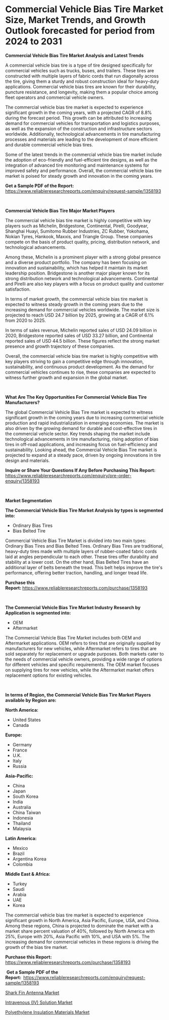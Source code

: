 <p><h1>Commercial Vehicle Bias Tire Market Size, Market Trends, and Growth Outlook forecasted for period from 2024 to 2031</h1></p><p><strong>Commercial Vehicle Bias Tire Market Analysis and Latest Trends</strong></p>
<p><p> A commercial vehicle bias tire is a type of tire designed specifically for commercial vehicles such as trucks, buses, and trailers. These tires are constructed with multiple layers of fabric cords that run diagonally across the tire, giving them a sturdy and robust construction ideal for heavy-duty applications. Commercial vehicle bias tires are known for their durability, puncture resistance, and longevity, making them a popular choice among fleet operators and commercial vehicle owners.</p><p>The commercial vehicle bias tire market is expected to experience significant growth in the coming years, with a projected CAGR of 8.8% during the forecast period. This growth can be attributed to increasing demand for commercial vehicles for transportation and logistics purposes, as well as the expansion of the construction and infrastructure sectors worldwide. Additionally, technological advancements in tire manufacturing processes and materials are leading to the development of more efficient and durable commercial vehicle bias tires.</p><p>Some of the latest trends in the commercial vehicle bias tire market include the adoption of eco-friendly and fuel-efficient tire designs, as well as the integration of advanced tire monitoring and maintenance systems for improved safety and performance. Overall, the commercial vehicle bias tire market is poised for steady growth and innovation in the coming years.</p></p>
<p><strong>Get a Sample PDF of the Report:&nbsp;</strong> <a href="https://www.reliableresearchreports.com/enquiry/request-sample/1358193">https://www.reliableresearchreports.com/enquiry/request-sample/1358193</a></p>
<p>&nbsp;</p>
<p><strong>Commercial Vehicle Bias Tire Major Market Players</strong></p>
<p><p>The commercial vehicle bias tire market is highly competitive with key players such as Michelin, Bridgestone, Continental, Pirelli, Goodyear, Shanghai Huayi, Sumitomo Rubber Industries, ZC Rubber, Yokohama, Nokian Tyres, Hankook, Maxxis, and Triangle Group. These companies compete on the basis of product quality, pricing, distribution network, and technological advancements.</p><p>Among these, Michelin is a prominent player with a strong global presence and a diverse product portfolio. The company has been focusing on innovation and sustainability, which has helped it maintain its market leadership position. Bridgestone is another major player known for its strong distribution network and technological advancements. Continental and Pirelli are also key players with a focus on product quality and customer satisfaction.</p><p>In terms of market growth, the commercial vehicle bias tire market is expected to witness steady growth in the coming years due to the increasing demand for commercial vehicles worldwide. The market size is projected to reach USD 24.7 billion by 2025, growing at a CAGR of 6.1% from 2020 to 2025.</p><p>In terms of sales revenue, Michelin reported sales of USD 24.09 billion in 2020, Bridgestone reported sales of USD 33.27 billion, and Continental reported sales of USD 44.5 billion. These figures reflect the strong market presence and growth trajectory of these companies.</p><p>Overall, the commercial vehicle bias tire market is highly competitive with key players striving to gain a competitive edge through innovation, sustainability, and continuous product development. As the demand for commercial vehicles continues to rise, these companies are expected to witness further growth and expansion in the global market.</p></p>
<p>&nbsp;</p>
<p><strong>What Are The Key Opportunities For Commercial Vehicle Bias Tire Manufacturers?</strong></p>
<p><p>The global Commercial Vehicle Bias Tire market is expected to witness significant growth in the coming years due to increasing commercial vehicle production and rapid industrialization in emerging economies. The market is also driven by the growing demand for durable and cost-effective tires in the commercial vehicle sector. Key trends shaping the market include technological advancements in tire manufacturing, rising adoption of bias tires in off-road applications, and increasing focus on fuel-efficiency and sustainability. Looking ahead, the Commercial Vehicle Bias Tire market is projected to expand at a steady pace, driven by ongoing innovations in tire design and materials.</p></p>
<p><strong>Inquire or Share Your Questions If Any Before Purchasing This Report:</strong> <a href="https://www.reliableresearchreports.com/enquiry/pre-order-enquiry/1358193">https://www.reliableresearchreports.com/enquiry/pre-order-enquiry/1358193</a></p>
<p>&nbsp;</p>
<p><strong>Market Segmentation</strong></p>
<p><strong>The Commercial Vehicle Bias Tire Market Analysis by types is segmented into:</strong></p>
<p><ul><li>Ordinary Bias Tires</li><li>Bias Belted Tire</li></ul></p>
<p><p>Commercial Vehicle Bias Tire Market is divided into two main types: Ordinary Bias Tires and Bias Belted Tires. Ordinary Bias Tires are traditional, heavy-duty tires made with multiple layers of rubber-coated fabric cords laid at angles perpendicular to each other. These tires offer durability and stability at a lower cost. On the other hand, Bias Belted Tires have an additional layer of belts beneath the tread. This belt helps improve the tire's performance, offering better traction, handling, and longer tread life.</p></p>
<p><strong>Purchase this Report:&nbsp;</strong><a href="https://www.reliableresearchreports.com/purchase/1358193">https://www.reliableresearchreports.com/purchase/1358193</a></p>
<p>&nbsp;</p>
<p><strong>The Commercial Vehicle Bias Tire Market Industry Research by Application is segmented into:</strong></p>
<p><ul><li>OEM</li><li>Aftermarket</li></ul></p>
<p><p>The Commercial Vehicle Bias Tire Market includes both OEM and Aftermarket applications. OEM refers to tires that are originally supplied by manufacturers for new vehicles, while Aftermarket refers to tires that are sold separately for replacement or upgrade purposes. Both markets cater to the needs of commercial vehicle owners, providing a wide range of options for different vehicles and specific requirements. The OEM market focuses on supplying tires for new vehicles, while the Aftermarket market offers replacement options for existing vehicles.</p></p>
<p>&nbsp;</p>
<p><strong>In terms of Region, the Commercial Vehicle Bias Tire Market Players available by Region are:</strong></p>
<p>
    <p> <strong> North America: </strong>
        <ul>
            <li>United States</li>
            <li>Canada</li>
        </ul>
        </p> 
    <p> <strong> Europe: </strong>
        <ul>
            <li>Germany</li>
            <li>France</li>
            <li>U.K.</li>
            <li>Italy</li>
            <li>Russia</li>
        </ul>
        </p> 
    <p> <strong> Asia-Pacific: </strong>
        <ul>
            <li>China</li>
            <li>Japan</li>
            <li>South Korea</li>
            <li>India</li>
            <li>Australia</li>
            <li>China Taiwan</li>
            <li>Indonesia</li>
            <li>Thailand</li>
            <li>Malaysia</li>
        </ul>
        </p> 
    <p> <strong> Latin America: </strong>
        <ul>
            <li>Mexico</li>
            <li>Brazil</li>
            <li>Argentina Korea</li>
            <li>Colombia</li>
        </ul>
        </p> 
    <p> <strong> Middle East & Africa: </strong>
        <ul>
            <li>Turkey</li>
            <li>Saudi</li>
            <li>Arabia</li>
            <li>UAE</li>
            <li>Korea</li>
        </ul>
    </p>
    </p>
<p><p>The commercial vehicle bias tire market is expected to experience significant growth in North America, Asia Pacific, Europe, USA, and China. Among these regions, China is projected to dominate the market with a market share percent valuation of 40%, followed by North America with 25%, Europe with 20%, Asia Pacific with 10%, and USA with 5%. The increasing demand for commercial vehicles in these regions is driving the growth of the bias tire market.</p></p>
<p><strong>Purchase this Report: </strong><a href="https://www.reliableresearchreports.com/purchase/1358193">https://www.reliableresearchreports.com/purchase/1358193</a></p>
<p>&nbsp;<strong>Get a Sample PDF of the Report:&nbsp;&nbsp;</strong><a href="https://www.reliableresearchreports.com/enquiry/request-sample/1358193">https://www.reliableresearchreports.com/enquiry/request-sample/1358193</a></p>
<p><strong></strong></p>
<p><p><a href="https://view.publitas.com/reportprime-1/shark-fin-antenna-market-research-report-forecasted-for-period-from-2023-2030-by-market-type-market-application-and-region/">Shark Fin Antenna Market</a></p><p><a href="https://view.publitas.com/reportprime-1/intravenous-iv-solution-market-size-and-growth-market-segmentation-regional-and-country-breakdowns-and-market-trends-for-period-from-2023-2030/">Intravenous (IV) Solution Market</a></p><p><a href="https://view.publitas.com/reportprime-1/global-polyethylene-insulation-materials-market-size-and-market-trends-insights-and-projections-from-2023-to-2030/">Polyethylene Insulation Materials Market</a></p></p>